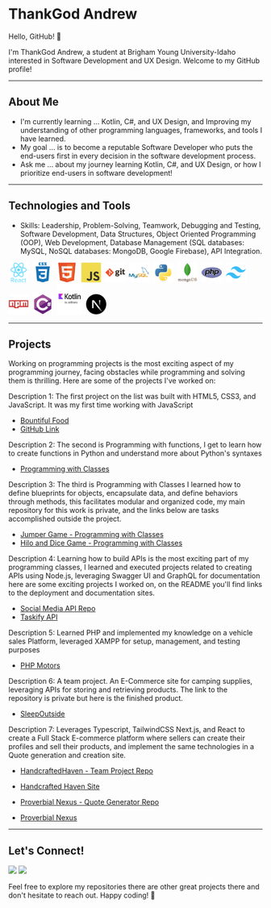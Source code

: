 # ThankGod Andrew

Hello, GitHub! 👋

I'm ThankGod Andrew, a student at Brigham Young University-Idaho interested in Software Development and UX Design. Welcome to my GitHub profile!

---
## About Me

- I'm currently learning ... Kotlin, C#, and UX Design, and Improving my understanding of other programming languages, frameworks, and tools I have learned.
- My goal ... is to become a reputable Software Developer who puts the end-users first in every decision in the software development process.
- Ask me ... about my journey learning Kotlin, C#, and UX Design, or how I prioritize end-users in software development!

---
## Technologies and Tools

- Skills: Leadership, Problem-Solving, Teamwork, Debugging and Testing, Software Development, Data Structures, Object Oriented Programming (OOP), Web Development, Database Management (SQL databases: MySQL, NoSQL databases: MongoDB, Google Firebase), API Integration.
  
<div>
    <img src="https://github.com/devicons/devicon/blob/master/icons/react/react-original-wordmark.svg" title="React" alt="React" width="40" height="40"/>&nbsp;
    <img src="https://github.com/devicons/devicon/blob/master/icons/css3/css3-plain-wordmark.svg"  title="CSS3" alt="CSS" width="40" height="40"/>&nbsp;
    <img src="https://github.com/devicons/devicon/blob/master/icons/html5/html5-original.svg" title="HTML5" alt="HTML" width="40" height="40"/>&nbsp;
    <img src="https://github.com/devicons/devicon/blob/master/icons/javascript/javascript-original.svg" title="JavaScript" alt="JavaScript" width="40" height="40"/>&nbsp;
    <img src="https://github.com/devicons/devicon/blob/master/icons/git/git-original-wordmark.svg" title="Git" **alt="Git" width="40" height="40"/>&nbsp;
  <img src="https://github.com/devicons/devicon/blob/master/icons/mysql/mysql-original-wordmark.svg" title="MySQL" **alt="MySQL" width="40" height="40"/>&nbsp;
  <img src="https://github.com/devicons/devicon/blob/master/icons/python/python-original.svg" title="Pyhton" **alt="Python" width="40" height="40"/>&nbsp;
    <img src="https://github.com/devicons/devicon/blob/master/icons/mongodb/mongodb-original-wordmark.svg" title="MongoDB" **alt="MongoDb" width="40" height="40"/>&nbsp;
    <img src="https://github.com/devicons/devicon/blob/master/icons/php/php-original.svg" title="PHP" **alt="PHP" width="40" height="40"/>&nbsp;
    <img src="https://github.com/devicons/devicon/blob/master/icons/tailwindcss/tailwindcss-original.svg" title="TailwindCSS" **alt="TailwindCSS" width="40" height="40"/>&nbsp;
  <img src="https://github.com/devicons/devicon/blob/master/icons/npm/npm-original-wordmark.svg" title="NPM" **alt="NPM" width="40" height="40"/>&nbsp;
    <img src="https://github.com/devicons/devicon/blob/master/icons/csharp/csharp-original.svg" title="C#" **alt="C#" width="40" height="40"/>&nbsp;
    <img src="https://github.com/devicons/devicon/blob/master/icons/kotlin/kotlin-original-wordmark.svg" title="Kotlin" **alt="Kotlin" width="50" height="60"/>&nbsp;
    <img src="https://github.com/devicons/devicon/blob/master/icons/nextjs/nextjs-original.svg" title="Next.js" **alt="Next.js" width="40" height="40"/>
</div>

---
## Projects
Working on programming projects is the most exciting aspect of my programming journey, facing obstacles while programming and solving them is thrilling. Here are some of the projects I've worked on:

Description 1: The first project on the list was built with HTML5, CSS3, and JavaScript. It was my first time working with JavaScript

 - [Bountiful Food](https://thankgodandrew1.github.io/wdd230/wdd230_final_project/bountiful_foods/index.html)
 - [GitHub Link](https://github.com/thankgodandrew1/wdd230)
   
Description 2: The second is Programming with functions, I get to learn how to create functions in Python and understand more about Python's syntaxes
 - [Programming with Classes](https://github.com/thankgodandrew1/cse111)

Description 3: The third is Programming with Classes I learned how to define blueprints for objects, encapsulate data, and define behaviors through methods, this facilitates modular and organized code, my main repository for this work is private, and the links below are tasks accomplished outside the project.
 - [Jumper Game - Programming with Classes](https://github.com/thankgodandrew1/cse210-03)
 - [Hilo and Dice Game - Programming with Classes](https://github.com/thankgodandrew1/cse210-01)

Description 4: Learning how to build APIs is the most exciting part of my programming classes, I learned and executed projects related to creating APIs using Node.js, leveraging Swagger UI and GraphQL for documentation here are some exciting projects I worked on, on the README you'll find links to the deployment and documentation sites.
- [Social Media API Repo](https://github.com/thankgodandrew1/CSE-341-Personal-Project)  
- [Taskify API](https://github.com/thankgodandrew1/Taskify)

Description 5: Learned PHP and implemented my knowledge on a vehicle sales Platform, leveraged XAMPP for setup, management, and testing purposes
- [PHP Motors](https://github.com/thankgodandrew1/CSE-340-PHPMotors)

Description 6: A team project. An E-Commerce site for camping supplies, leveraging APIs for storing and retrieving products. The link to the repository is private but here is the finished product.
- [SleepOutside](https://imaginative-marigold-3495d7.netlify.app/)

Description 7: Leverages Typescript, TailwindCSS Next.js, and React to create a Full Stack E-commerce platform where sellers can create their profiles and sell their products, and implement the same technologies in a Quote generation and creation site.
- [HandcraftedHaven - Team Project Repo](https://github.com/thankgodandrew1/Handcrafted-Haven)
- [Handcrafted Haven Site](https://handcrafted-haven-six.vercel.app/)

- [Proverbial Nexus - Quote Generator Repo](https://github.com/thankgodandrew1/nextjs-quote-generator)
- [Proverbial Nexus](https://nextjs-quote-generator-snowy.vercel.app/)

---
## Let's Connect!

[![](https://img.shields.io/badge/LinkedIn-blue?style=for-the-badge&logo=linkedin&logoColor=white)](https://www.linkedin.com/in/tandrew88/) [![](https://img.shields.io/badge/x-black?style=for-the-badge&logo=X&logoColor=white)](https://x.com/Uncle_Tee1) 


Feel free to explore my repositories there are other great projects there and don't hesitate to reach out. Happy coding! 🚀


